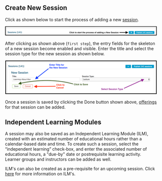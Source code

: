 ## Create New Session

Click as shown below to start the process of adding a new [session](https://iliosproject.gitbook.io/ilios-user-guide/glossary#session).

![first step - click to start](../../images/add_new_session/add_new_session_start.png)

After clicking as shown above (`first step`), the entry fields for the skeleton of a new session become enabled and visible. Enter the title and select the session type for the new session as shown below.

![add title and save](../../images/add_new_session/add_title.png)

Once a session is saved by clicking the Done button shown above,
[offerings](https://iliosproject.gitbook.io/ilios-user-guide/courses-and-sessions/offerings) for that session can be added.

## Independent Learning Modules

A session may also be saved as an Independent Learning Module (ILM), created with an estimated number of educational hours rather than a calendar-based date and time. To create such a session, select the “independent learning” check-box, and enter the associated number of educational hours, a "due-by" date or postrequisite learning activity. Learner groups and instructors can be added as well. 

ILM's can also be created as a pre-requisite for an upcoming session. Click [here](https://iliosproject.gitbook.io/ilios-user-guide/courses-and-sessions/sessions/independent-learning-module-ilm) for more information on ILM's.


